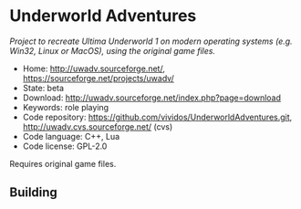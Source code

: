 # Underworld Adventures

_Project to recreate Ultima Underworld 1 on modern operating systems (e.g. Win32, Linux or MacOS), using the original game files._

- Home: http://uwadv.sourceforge.net/, https://sourceforge.net/projects/uwadv/
- State: beta
- Download: http://uwadv.sourceforge.net/index.php?page=download
- Keywords: role playing
- Code repository: https://github.com/vividos/UnderworldAdventures.git, http://uwadv.cvs.sourceforge.net/ (cvs)
- Code language: C++, Lua
- Code license: GPL-2.0

Requires original game files.

## Building

